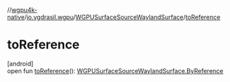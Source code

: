 //[wgpu4k-native](../../../index.md)/[io.ygdrasil.wgpu](../index.md)/[WGPUSurfaceSourceWaylandSurface](index.md)/[toReference](to-reference.md)

# toReference

[android]\
open fun [toReference](to-reference.md)(): [WGPUSurfaceSourceWaylandSurface.ByReference](../../io.ygdrasil.wgpu.android/-w-g-p-u-surface-source-wayland-surface/-by-reference/index.md)